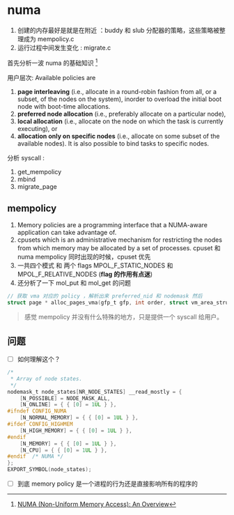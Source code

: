 # numa
1. 创建的内存最好是就是在附近 ：buddy 和 slub 分配器的策略，这些策略被整理成为 mempolicy.c
2. 运行过程中间发生变化 : migrate.c

首先分析一波 numa 的基础知识 [^6]

用户层次:
Available policies are
1. **page interleaving** (i.e., allocate in a round-robin fashion from all, or a subset, of the nodes on the system), inorder to overload the initial boot node with boot-time allocations.
2. **preferred node allocation** (i.e., preferably allocate on a particular node),
3. **local allocation** (i.e., allocate on the node on which the task is currently executing), or
4. **allocation only on specific nodes** (i.e., allocate on some subset of the available nodes).  It is also possible to bind tasks to specific nodes.

分析 syscall :
1. get_mempolicy
2. mbind
3. migrate_page

## mempolicy

1. Memory policies are a programming interface that a NUMA-aware application can take advantage of.
2. cpusets which is an administrative mechanism for restricting the nodes from which memory may be allocated by a set of processes.  cpuset 和 numa mempolicy 同时出现的时候，cpuset 优先
3. 一共四个模式 和 两个 flags MPOL_F_STATIC_NODES 和 MPOL_F_RELATIVE_NODES (**flag 的作用有点迷**)
4. 还分析了一下 mol_put 和 mol_get 的问题

```c
// 获取 vma 对应的 policy ，解析出来 preferred_nid 和 nodemask 然后
struct page * alloc_pages_vma(gfp_t gfp, int order, struct vm_area_struct *vma, unsigned long addr, int node, bool hugepage)
```
> 感觉 mempolicy 并没有什么特殊的地方，只是提供一个 syscall 给用户。


## 问题

- [ ] 如何理解这个？
```c
/*
 * Array of node states.
 */
nodemask_t node_states[NR_NODE_STATES] __read_mostly = {
	[N_POSSIBLE] = NODE_MASK_ALL,
	[N_ONLINE] = { { [0] = 1UL } },
#ifndef CONFIG_NUMA
	[N_NORMAL_MEMORY] = { { [0] = 1UL } },
#ifdef CONFIG_HIGHMEM
	[N_HIGH_MEMORY] = { { [0] = 1UL } },
#endif
	[N_MEMORY] = { { [0] = 1UL } },
	[N_CPU] = { { [0] = 1UL } },
#endif	/* NUMA */
};
EXPORT_SYMBOL(node_states);
```
- [ ] 到底 memory policy 是一个进程的行为还是直接影响所有的程序的

[^6]: [NUMA (Non-Uniform Memory Access): An Overview](https://queue.acm.org/detail.cfm?id=2513149)
[^7]: [kernel doc : numa memory policy](https://www.kernel.org/doc/html/latest/admin-guide/mm/numa_memory_policy.html)
